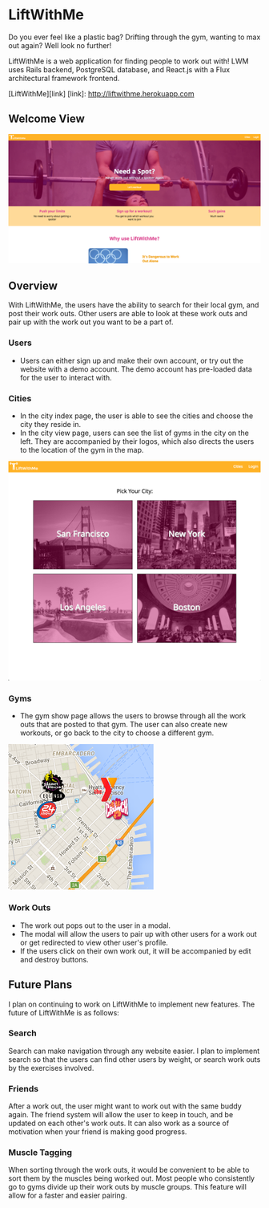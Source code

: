 # LiftWithMe

Do you ever feel like a plastic bag? Drifting through the gym, wanting to max out again? Well look no further!

LiftWithMe is a web application for finding people to work out with! LWM uses Rails backend, PostgreSQL database, and React.js with a Flux architectural framework frontend.

[LiftWithMe][link]
[link]: http://liftwithme.herokuapp.com

## Welcome View

![Welcome Page][front page]

[front page]: docs/screenshots/front_page.png

## Overview

With LiftWithMe, the users have the ability to search for their local gym, and post their work outs. Other users are able to look at these work outs and pair up with the work out you want to be a part of.

### Users
- Users can either sign up and make their own account, or try out the website with a demo account. The demo account has pre-loaded data for the user to interact with. 

### Cities
- In the city index page, the user is able to see the cities and choose the city they reside in.  
- In the city view page, users can see the list of gyms in the city on the left. They are accompanied by their logos, which also directs the users to the location of the gym in the map.

![City Index Page][city index]

[city index]: docs/screenshots/city_index.png

### Gyms
- The gym show page allows the users to browse through all the work outs that are posted to that gym. The user can also create new workouts, or go back to the city to choose a different gym.

![Gym Map][gym map]

[gym map]: docs/screenshots/gym_map.png

### Work Outs
- The work out pops out to the user in a modal.
- The modal will allow the users to pair up with other users for a work out or get redirected to view other user's profile.
- If the users click on their own work out, it will be accompanied by edit and destroy buttons.

## Future Plans
I plan on continuing to work on LiftWithMe to implement new features. The future of LiftWithMe is as follows:

### Search
Search can make navigation through any website easier. I plan to implement search so that the users can find other users by weight, or search work outs by the exercises involved.

### Friends
After a work out, the user might want to work out with the same buddy again. The friend system will allow the user to keep in touch, and be updated on each other's work outs. It can also work as a source of motivation when your friend is making good progress.

### Muscle Tagging
When sorting through the work outs, it would be convenient to be able to sort them by the muscles being worked out. Most people who consistently go to gyms divide up their work outs by muscle groups. This feature will allow for a faster and easier pairing.
